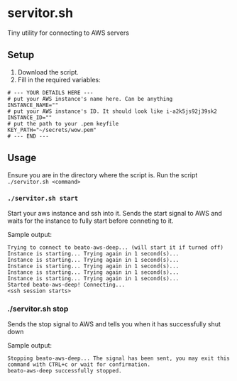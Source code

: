 # servitor.sh

Tiny utility for connecting to AWS servers

## Setup

1. Download the script.
2. Fill in the required variables:
```
# --- YOUR DETAILS HERE ---
# put your AWS instance's name here. Can be anything 
INSTANCE_NAME=""
# put your AWS instance's ID. It should look like i-a2k5js92j39sk2
INSTANCE_ID=""
# put the path to your .pem keyfile
KEY_PATH="~/secrets/wow.pem"
# --- END ---
```

## Usage

Ensure you are in the directory where the script is. Run the script `./servitor.sh <command>`

### `./servitor.sh start`

Start your aws instance and ssh into it.
Sends the start signal to AWS and waits for the instance to fully start before conneting to it.

Sample output:
```
Trying to connect to beato-aws-deep... (will start it if turned off)
Instance is starting... Trying again in 1 second(s)...
Instance is starting... Trying again in 1 second(s)...
Instance is starting... Trying again in 1 second(s)...
Instance is starting... Trying again in 1 second(s)...
Instance is starting... Trying again in 1 second(s)...
Started beato-aws-deep! Connecting...
<ssh session starts>
```

### ./servitor.sh stop

Sends the stop signal to AWS and tells you when it has successfully shut down
 
Sample output:
```
Stopping beato-aws-deep... The signal has been sent, you may exit this command with CTRL+c or wait for confirmation.
beato-aws-deep successfully stopped.
```